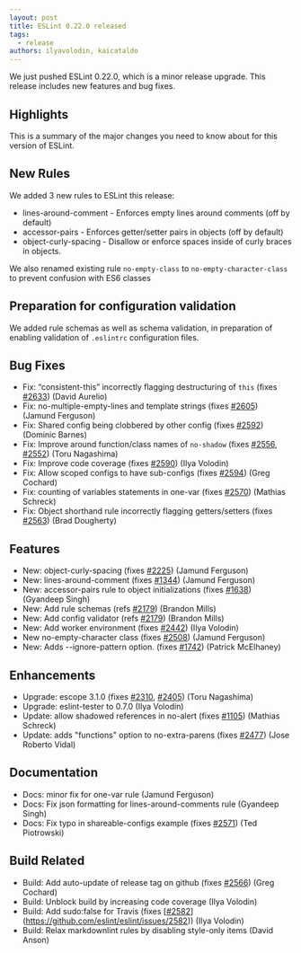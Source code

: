 ```yaml
---
layout: post
title: ESLint 0.22.0 released
tags:
  - release
authors: ilyavolodin, kaicataldo
---
```


We just pushed ESLint 0.22.0, which is a minor release upgrade. This release includes new features and bug fixes.

## Highlights

This is a summary of the major changes you need to know about for this version of ESLint.

## New Rules
We added 3 new rules to ESLint this release:

* lines-around-comment - Enforces empty lines around comments (off by default)
* accessor-pairs - Enforces getter/setter pairs in objects (off by default)
* object-curly-spacing - Disallow or enforce spaces inside of curly braces in objects.

We also renamed existing rule `no-empty-class` to `no-empty-character-class` to prevent confusion with ES6 classes

## Preparation for configuration validation
We added rule schemas as well as schema validation, in preparation of enabling validation of `.eslintrc` configuration files.

## Bug Fixes

* Fix: “consistent-this” incorrectly flagging destructuring of `this` (fixes [#2633](https://github.com/eslint/eslint/issues/2633)) (David Aurelio)
* Fix: no-multiple-empty-lines and template strings (fixes [#2605](https://github.com/eslint/eslint/issues/2605)) (Jamund Ferguson)
* Fix: Shared config being clobbered by other config (fixes [#2592](https://github.com/eslint/eslint/issues/2592)) (Dominic Barnes)
* Fix: Improve around function/class names of `no-shadow` (fixes [#2556](https://github.com/eslint/eslint/issues/2556), [#2552](https://github.com/eslint/eslint/issues/2552)) (Toru Nagashima)
* Fix: Improve code coverage (fixes [#2590](https://github.com/eslint/eslint/issues/2590)) (Ilya Volodin)
* Fix: Allow scoped configs to have sub-configs (fixes [#2594](https://github.com/eslint/eslint/issues/2594)) (Greg Cochard)
* Fix: counting of variables statements in one-var (fixes [#2570](https://github.com/eslint/eslint/issues/2570)) (Mathias Schreck)
* Fix: Object shorthand rule incorrectly flagging getters/setters (fixes [#2563](https://github.com/eslint/eslint/issues/2563)) (Brad Dougherty)

## Features

* New: object-curly-spacing (fixes [#2225](https://github.com/eslint/eslint/issues/2225)) (Jamund Ferguson)
* New: lines-around-comment (fixes [#1344](https://github.com/eslint/eslint/issues/1344)) (Jamund Ferguson)
* New: accessor-pairs rule to object initializations (fixes [#1638](https://github.com/eslint/eslint/issues/1638)) (Gyandeep Singh)
* New: Add rule schemas (refs [#2179](https://github.com/eslint/eslint/issues/2179)) (Brandon Mills)
* New: Add config validator (refs [#2179](https://github.com/eslint/eslint/issues/2179)) (Brandon Mills)
* New: Add worker environment (fixes [#2442](https://github.com/eslint/eslint/issues/2442)) (Ilya Volodin)
* New no-empty-character class (fixes [#2508](https://github.com/eslint/eslint/issues/2508)) (Jamund Ferguson)
* New: Adds --ignore-pattern option. (fixes [#1742](https://github.com/eslint/eslint/issues/1742)) (Patrick McElhaney)

## Enhancements

* Upgrade: escope 3.1.0 (fixes [#2310](https://github.com/eslint/eslint/issues/2310), [#2405](https://github.com/eslint/eslint/issues/2405)) (Toru Nagashima)
* Upgrade: eslint-tester to 0.7.0 (Ilya Volodin)
* Update: allow shadowed references in no-alert (fixes [#1105](https://github.com/eslint/eslint/issues/1105)) (Mathias Schreck)
* Update: adds "functions" option to no-extra-parens (fixes [#2477](https://github.com/eslint/eslint/issues/2477)) (Jose Roberto Vidal)

## Documentation

* Docs: minor fix for one-var rule (Jamund Ferguson)
* Docs: Fix json formatting for lines-around-comments rule (Gyandeep Singh)
* Docs: Fix typo in shareable-configs example (fixes [#2571](https://github.com/eslint/eslint/issues/2571)) (Ted Piotrowski)

## Build Related

* Build: Add auto-update of release tag on github (fixes [#2566](https://github.com/eslint/eslint/issues/2566)) (Greg Cochard)
* Build: Unblock build by increasing code coverage (Ilya Volodin)
* Build: Add sudo:false for Travis (fixes [[#2582](https://github.com/eslint/eslint/issues/2582)](https://github.com/eslint/eslint/issues/2582)) (Ilya Volodin)
* Build: Relax markdownlint rules by disabling style-only items (David Anson)
